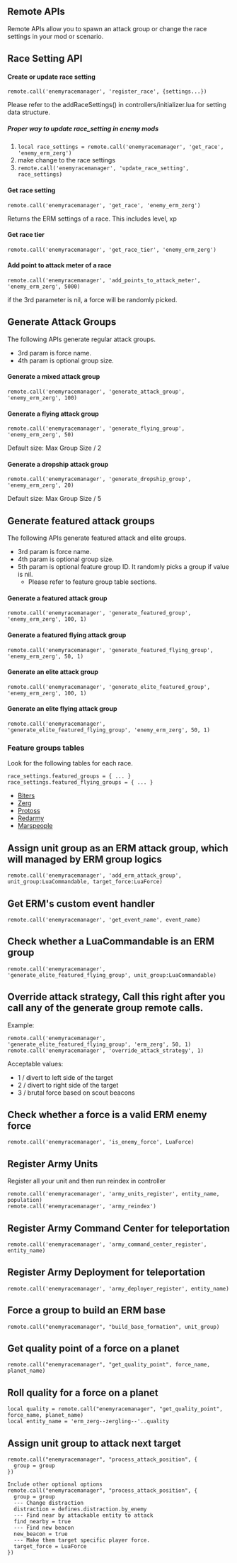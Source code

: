 ## Remote APIs

Remote APIs allow you to spawn an attack group or change the race settings in your mod or scenario.

## Race Setting API

#### Create or update race setting

```remote.call('enemyracemanager', 'register_race', {settings...})```

Please refer to the addRaceSettings() in controllers/initializer.lua for setting data structure.

##### Proper way to update race_setting in enemy mods

1. ```local race_settings = remote.call('enemyracemanager', 'get_race', 'enemy_erm_zerg')```
2. make change to the race settings
3. ```remote.call('enemyracemanager', 'update_race_setting', race_settings)```

#### Get race setting

```remote.call('enemyracemanager', 'get_race', 'enemy_erm_zerg')```

Returns the ERM settings of a race. This includes level, xp

#### Get race tier

```remote.call('enemyracemanager', 'get_race_tier', 'enemy_erm_zerg')```

#### Add point to attack meter of a race

```remote.call('enemyracemanager', 'add_points_to_attack_meter', 'enemy_erm_zerg', 5000)```

if the 3rd parameter is nil, a force will be randomly picked.

## Generate Attack Groups

The following APIs generate regular attack groups.

* 3rd param is force name.
* 4th param is optional group size.

#### Generate a mixed attack group

```remote.call('enemyracemanager', 'generate_attack_group', 'enemy_erm_zerg', 100)```

#### Generate a flying attack group

```remote.call('enemyracemanager', 'generate_flying_group', 'enemy_erm_zerg', 50)```

Default size: Max Group Size / 2

#### Generate a dropship attack group

``` remote.call('enemyracemanager', 'generate_dropship_group', 'enemy_erm_zerg', 20) ```

Default size: Max Group Size / 5

## Generate featured attack groups

The following APIs generate featured attack and elite groups.

* 3rd param is force name.
* 4th param is optional group size.
* 5th param is optional feature group ID. It randomly picks a group if value is nil.
    * Please refer to feature group table sections.

#### Generate a featured attack group

```remote.call('enemyracemanager', 'generate_featured_group', 'enemy_erm_zerg', 100, 1)```

#### Generate a featured flying attack group

```remote.call('enemyracemanager', 'generate_featured_flying_group', 'enemy_erm_zerg', 50, 1)```

#### Generate an elite attack group

```remote.call('enemyracemanager', 'generate_elite_featured_group', 'enemy_erm_zerg', 100, 1)```

#### Generate an elite flying attack group

```remote.call('enemyracemanager', 'generate_elite_featured_flying_group', 'enemy_erm_zerg', 50, 1)```

### Feature groups tables

Look for the following tables for each race.

```
race_settings.featured_groups = { ... }
race_settings.featured_flying_groups = { ... }
```

* [Biters](https://github.com/heyqule/enemy_race_manager/blob/main/controllers/initializer.lua#L80)
* [Zerg](https://github.com/heyqule/erm_zerg/blob/main/control.lua#L92)
* [Protoss](https://github.com/heyqule/erm_toss/blob/main/control.lua#L90)
* [Redarmy](https://github.com/heyqule/erm_redarmy/blob/main/control.lua#L90)
* [Marspeople](https://github.com/heyqule/erm_marspeople/blob/main/control.lua#L91)

## Assign unit group as an ERM attack group, which will managed by ERM group logics
```
remote.call('enemyracemanager', 'add_erm_attack_group', unit_group:LuaCommandable, target_force:LuaForce)
```

## Get ERM's custom event handler
```
remote.call('enemyracemanager', 'get_event_name', event_name)
```


## Check whether a LuaCommandable is an ERM group
```remote.call('enemyracemanager', 'generate_elite_featured_flying_group', unit_group:LuaCommandable)```


## Override attack strategy, Call this right after you call any of the generate group remote calls.
Example:
```
remote.call('enemyracemanager', 'generate_elite_featured_flying_group', 'erm_zerg', 50, 1)
remote.call('enemyracemanager', 'override_attack_strategy', 1)
```
Acceptable values:
- 1 / divert to left side of the target
- 2 / divert to right side of the target
- 3 / brutal force based on scout beacons

## Check whether a force is a valid ERM enemy force
```
remote.call('enemyracemanager', 'is_enemy_force', LuaForce)
```

## Register Army Units
Register all your unit and then run reindex in controller
```
remote.call('enemyracemanager', 'army_units_register', entity_name, population)
remote.call('enemyracemanager', 'army_reindex')
```

## Register Army Command Center for teleportation
```
remote.call('enemyracemanager', 'army_command_center_register', entity_name)
```
## Register Army Deployment for teleportation
```
remote.call('enemyracemanager', 'army_deployer_register', entity_name)
```

## Force a group to build an ERM base
```
remote.call("enemyracemanager", "build_base_formation", unit_group)
```

## Get quality point of a force on a planet
```
remote.call("enemyracemanager", "get_quality_point", force_name, planet_name)
```

## Roll quality for a force on a planet
```
local quality = remote.call("enemyracemanager", "get_quality_point", force_name, planet_name)
local entity_name = 'erm_zerg--zergling--'..quality
```

## Assign unit group to attack next target
```
remote.call("enemyracemanager", "process_attack_position", {
  group = group
})

Include other optional options
remote.call("enemyracemanager", "process_attack_position", {
  group = group
  --- Change distraction
  distraction = defines.distraction.by_enemy
  --- Find near by attackable entity to attack
  find_nearby = true
  --- Find new beacon
  new_beacon = true
  --- Make them target specific player force.
  target_force = LuaForce
})
```